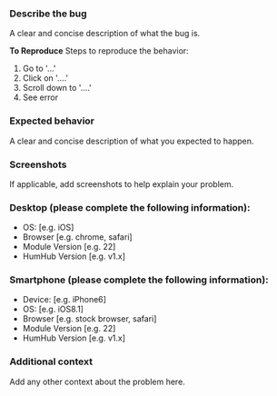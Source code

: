 ### **Describe the bug**
A clear and concise description of what the bug is.

**To Reproduce**
Steps to reproduce the behavior:
1. Go to '...'
2. Click on '....'
3. Scroll down to '....'
4. See error

### **Expected behavior**
A clear and concise description of what you expected to happen.

### **Screenshots**
If applicable, add screenshots to help explain your problem.

### **Desktop (please complete the following information):**
 - OS: [e.g. iOS]
 - Browser [e.g. chrome, safari]
 - Module Version [e.g. 22]
 - HumHub Version [e.g. v1.x]

### **Smartphone (please complete the following information):**
 - Device: [e.g. iPhone6]
 - OS: [e.g. iOS8.1]
 - Browser [e.g. stock browser, safari]
 - Module Version [e.g. 22]
 - HumHub Version [e.g. v1.x]

### **Additional context**
Add any other context about the problem here.
